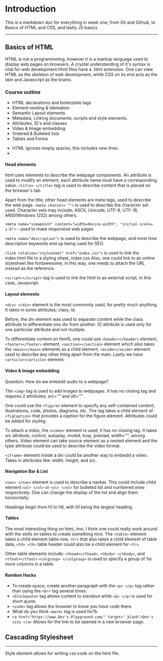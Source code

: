 # Introduction
This is a markdown doc for everything in week one; from Git and Github, to Basics of HTML and CSS, and lastly JS basics.

---
## Basics of HTML
HTML is not a programmming, however it is a markup language used to display web pages on browsers. A crystal understanding of it's syntax is vital for web development.Html files have a .html extension.
One can view HTML as the skeleton of web development, while CSS on its end acts as the skin and Javascript as the brains.

### Course outline
- HTML declarations and boilerplate tags
- Element nesting & Identation
- Semantic Layout elements
- Metadata, Linking documents, scripts and style elements.
- Attributes, ID's and classes
- Video & Image embedding
- Ordered & Bulleted lists
- Tables and Forms

* HTML ignores empty spaces, this includes new lines.
* 

#### Head elements
html uses elements to describe the webpage components.
An attribute is used to modify an element, each attribute name must have a corresponding value.
`<title> </title>` tag is used to describe content that is placed on the browser's tab.

Apart from the title, other head elements are meta tags, used to describe the web page.
`<meta charset= "">` is used to describe the character set used. Character sets may include; ASCII, Unicode, UTF-8, UTF-16, ANSI(Windows 1252) among others.

`<meta name="viewpoint" content="width=device-width", "initial-scale= 1.0">` - used to make responsive web pages

`<meta name="description">` is used to describe the webpage, and most time description keywords end up being used for SEO.

`<link relation="stylesheet" href="index.css">` is used to link the index.html file to a styling sheet, index.css
Also, one could link to an online stylesheet like fontawesome, in this way, one needs to attach the URL instead as the reference.

`<script></script>` tag is used to link the html to an external script, in this case, Javascript.

#### Layout elements
`<div> </div>` element is the most commonly used, for pretty much anything. It takes in some attrbutes; class, id. 

Before, the div element was used to separate content while the class attribute to differentiate one div from another. ID attribute is used only for one particular attribute and not multiple.

To differentiate content on html5, one could use `<header></header>` element, `<footer></footer>` element, `<section></section>` element which also takes the `<main></main>` elements as a child element, `<aside></aside>` element used to describe any other thing apart from the main. Lastly we have `<article></article>` element.

#### Video & Image embedding
Question: How do we embedd audio to a webpage?

The `<img>` tag is used to add images to webpages. It has no closing tag and requires 2 attributes; *src=""* and *alt=""* .

One could use the `<figure>` element to specify any self-contained content; illustrations, code, photos, diagrams, etc. The tag takes a child element of `<figCaption>` that provides a caption for the figure element. Attributes could be added for styling.

To attach a video, the `<video>` element is used, it has no closing tag. It takes src attribute, control, autoplay, muted, loop, preload, width="", among others. Video element can take source element as a nested element and the type attribute could be used to describe the video format.

`<iframe>` element inside a div could be another way to embedd a video. Takes in attributes like: width, height, and src.

#### Navigation Bar & List
`<nav> </nav>` element is used to describe a navbar. This could include child element `<ul> </ul>` or `<ol> </ol>` for bulleted list and numbered ones respectively.
One can change the display of the list and align them horizontally. 

Headings begin from h1 to h6, with h1 being the largest heading.

#### Tables
The most interesting thing on html, imo. I think one could really work around with the skills on tables to create something nice.
The `<table>` element takes a child element table-row, `<tr>` that also takes a child element of table data, `<td>`. `<th>` table header could also be a child element for `<tr>`.

Other table elements include: `<thead></thead>`, `<tbody> </tbody>`, and `<tfoot></tfoot>`
`<colgroup> </colgroup>` is used to specify a group of 1or more columns in a table.

#### Random Hacks
- To create space, create another paragraph with the `<p> </p>` tag rather than using the `<br>` tag several times.
- `<blockquote>` tag allows content to standout while `<q> </q>` is used for short quote.
- `<code>` tag allows the browser to know you have code there.
- What do you think `<mark>` tag is used for?b
- `<a href="https://www.Dev's-Playground.com/" target="_blank">Dev's site </a>` Allows for the link to be opened in a new browser page.


## Cascading Stylesheet
-------------------------

Style element allows for writing css code on the html file.